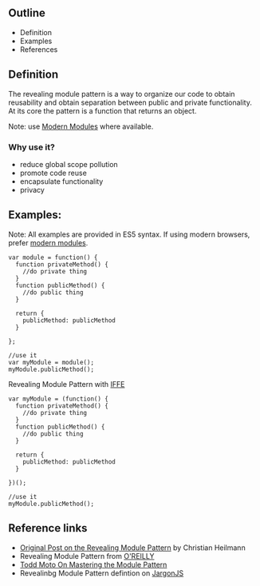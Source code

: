 ## Outline
- Definition
- Examples
- References

## Definition
The revealing module pattern is a way to organize our code to obtain reusability and obtain separation between public and private functionality. At its core the pattern is a function that returns an object.

Note: use [Modern Modules](https://ajahne.github.io/blog/javascript/2018/01/23/javascript-import-export-intro.html) where available.

### Why use it?
- reduce global scope pollution
- promote code reuse
- encapsulate functionality
- privacy

## Examples:
Note: All examples are provided in ES5 syntax. If using modern browsers, prefer [modern modules](https://ajahne.github.io/blog/javascript/2018/01/23/javascript-import-export-intro.html).
```
var module = function() {
  function privateMethod() {
    //do private thing
  }
  function publicMethod() {
    //do public thing
  }
  
  return {
    publicMethod: publicMethod
  }

};

//use it
var myModule = module();
myModule.publicMethod();
```


Revealing Module Pattern with [IFFE](https://github.com/ajahne/js-examples/tree/master/functions/iffe)
```
var myModule = (function() {
  function privateMethod() {
    //do private thing
  }
  function publicMethod() {
    //do public thing
  }
  
  return {
    publicMethod: publicMethod
  }

})();

//use it
myModule.publicMethod();
```

## Reference links
- [Original Post on the Revealing Module Pattern](https://christianheilmann.com/2007/08/22/again-with-the-module-pattern-reveal-something-to-the-world/) by Christian Heilmann 
- Revealing Module Pattern from [O'REILLY](https://www.safaribooksonline.com/library/view/learning-javascript-design/9781449334840/ch09s03.html)
- [Todd Moto On Mastering the Module Pattern](https://toddmotto.com/mastering-the-module-pattern/)
- Revealinbg Module Pattern defintion on [JargonJS](http://jargon.js.org/_glossary/REVEALING_MODULE_PATTERN.md)

